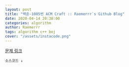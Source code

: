 ```yaml
---  
layout: post  
title: "백준-1005번 ACM Craft :: Raemerrr`s Github Blog"  
date: 2020-04-14 20:38:00  
categories: algorithm  
author: Raemerrr  
tags: algorithm c++ boj 
cover: "/assets/instacode.png" 
---  
```

<a href="https://www.acmicpc.net/problem/1005" target="_blank">문제 링크</a>  

`소스코드 ↓`  
<script src="https://gist.github.com/Raemerrr/a0069cd65368ebef076691ede4ead390.js"></script>